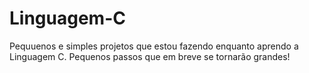 # Linguagem-C
Pequuenos e simples projetos que estou fazendo enquanto aprendo a Linguagem C. Pequenos passos que em breve se tornarão grandes! 
